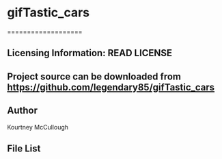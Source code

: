 # gifTastic_cars
===================

Licensing Information: READ LICENSE
----
Project source can be downloaded from https://github.com/legendary85/gifTastic_cars
----

Author 
-----
Kourtney McCullough

File List
---------